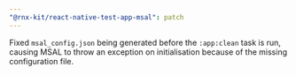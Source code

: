 ```yaml
---
"@rnx-kit/react-native-test-app-msal": patch
---
```


Fixed `msal_config.json` being generated before the `:app:clean` task is run, causing MSAL to throw an exception on initialisation because of the missing configuration file.
